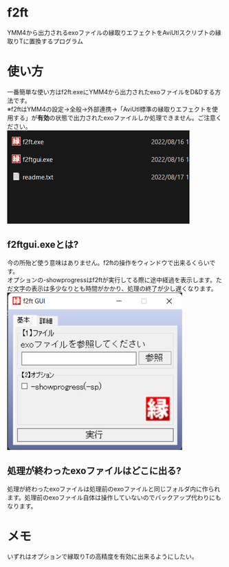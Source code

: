 # f2ft
YMM4から出力されるexoファイルの縁取りエフェクトをAviUtlスクリプトの縁取りTに置換するプログラム

# 使い方
一番簡単な使い方はf2ft.exeにYMM4から出力されたexoファイルをD&Dする方法です。<br>
※f2ftはYMM4の設定→全般→外部連携→「AviUtl標準の縁取りエフェクトを使用する」が**有効**の状態で出力されたexoファイルしか処理できません。ご注意ください。<br>
![d&dのgif](./img/d%26d.gif "d&d.gif")  

## f2ftgui.exeとは?
今の所殆ど使う意味はありません。f2ftの操作をウィンドウで出来るくらいです。<br>
オプションの-showprogressはf2ftが実行してる際に途中経過を表示します。ただ文字の表示は多少なりとも時間がかかり、処理の終了が少し遅くなります。<br>
![f2ftgui.exe](./img/f2ftgui.png "f2ftgui.png")<br>

## 処理が終わったexoファイルはどこに出る?
処理が終わったexoファイルは処理前のexoファイルと同じフォルダ内に作られます。処理前のexoファイル自体は操作していないのでバックアップ代わりにもなります。

# メモ
いずれはオプションで縁取りTの高精度を有効に出来るようにしたい。
